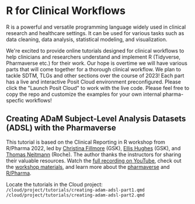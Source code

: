 # R for Clinical Workflows

R is a powerful and versatile programming language widely used in clinical research and healthcare settings. It can be used for various tasks such as data cleaning, data analysis, statistical modeling, and visualization.

We're excited to provide online tutorials designed for clinical workflows to help clinicians and researchers understand and implement R (Tidyverse, Pharmaverse etc.) for their work. Our hope is overtime we will have various parts that will come together for a thorough clinical workflow. We plan to tackle SDTM, TLGs and other sections over the course of 2023! Each part has a live and interactive Posit Cloud environment preconfigured. Please click the "Launch Posit Cloud" to work with the live code. Please feel free to copy the repo and customize the examples for your own internal pharma-specfic workflows!

## Creating ADaM Subject-Level Analysis Datasets (ADSL) with the Pharmaverse

This tutorial is based on the Clinical Reporting in R workshop from R/Pharma 2022, led by [Christina Fillmore](https://uk.linkedin.com/in/christina-fillmore-38a19b41?trk=public_post-text) (GSK), [Ellis Hughes](https://www.linkedin.com/in/ellishughes) (GSK), and [Thomas Neitmann](https://ch.linkedin.com/in/thomasneitmann) (Roche). The author thanks the instructors for sharing their valuable resources. Watch the [full recording on YouTube](https://www.youtube.com/watch?v=9eod8MLF5ys), check out the [workshop materials](https://github.com/pharmaverse/r-pharma2022), and learn more about the [pharmaverse](https://pharmaverse.org/) and [R/Pharma](https://rinpharma.com/).

Locate the tutorials in the Cloud project: `/cloud/project/tutorials/creating-adam-adsl-part1.qmd`
`/cloud/project/tutorials/creating-adam-adsl-part2.qmd`
